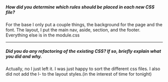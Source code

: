 ##### How did you determine which rules should be placed in each new CSS file?

For the base I only put a couple things, the background for the page and the font.  The layout, I put the main nav, aside, section, and the footer.  Everything else is in the module.css

---

##### Did you do any refactoring of the existing CSS? If so, briefly explain what you did and why.

Actually, no I just left it.  I was just happy to sort the different css files.  I also did not add the l- to the layout styles.(in the interest of time for tonight)
